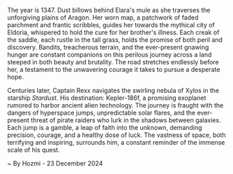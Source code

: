 
The year is 1347.  Dust billows behind Elara's mule as she traverses the unforgiving plains of Aragon.  Her worn map, a patchwork of faded parchment and frantic scribbles, guides her towards the mythical city of Eldoria, whispered to hold the cure for her brother's illness.  Each creak of the saddle, each rustle in the tall grass, holds the promise of both peril and discovery. Bandits, treacherous terrain, and the ever-present gnawing hunger are constant companions on this perilous journey across a land steeped in both beauty and brutality.  The road stretches endlessly before her, a testament to the unwavering courage it takes to pursue a desperate hope.


Centuries later, Captain Rexx navigates the swirling nebula of Xylos in the starship *Stardust*.  His destination: Kepler-186f, a promising exoplanet rumored to harbor ancient alien technology.  The journey is fraught with the dangers of hyperspace jumps, unpredictable solar flares, and the ever-present threat of pirate raiders who lurk in the shadows between galaxies.  Each jump is a gamble, a leap of faith into the unknown, demanding precision, courage, and a healthy dose of luck.  The vastness of space, both terrifying and inspiring, surrounds him, a constant reminder of the immense scale of his quest.

~ By Hozmi - 23 December 2024
